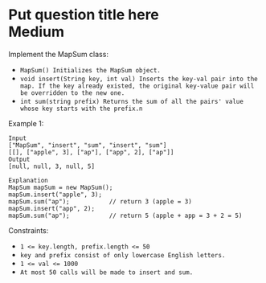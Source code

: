 # Put question title here<br> Medium

Implement the MapSum class:

- `MapSum() Initializes the MapSum object.`
- `void insert(String key, int val) Inserts the key-val pair into the map. If the key already existed, the original key-value pair will be overridden to the new one.`
- `int sum(string prefix) Returns the sum of all the pairs' value whose key starts with the prefix.n`

Example 1:

```
Input
["MapSum", "insert", "sum", "insert", "sum"]
[[], ["apple", 3], ["ap"], ["app", 2], ["ap"]]
Output
[null, null, 3, null, 5]

Explanation
MapSum mapSum = new MapSum();
mapSum.insert("apple", 3);  
mapSum.sum("ap");           // return 3 (apple = 3)
mapSum.insert("app", 2);    
mapSum.sum("ap");           // return 5 (apple + app = 3 + 2 = 5)
```

Constraints:

- `1 <= key.length, prefix.length <= 50`
- `key and prefix consist of only lowercase English letters.`
- `1 <= val <= 1000`
- `At most 50 calls will be made to insert and sum.`

